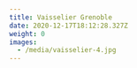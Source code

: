 ```yaml
---
title: Vaisselier Grenoble
date: 2020-12-17T18:12:28.327Z
weight: 0
images:
  - /media/vaisselier-4.jpg
---
```

